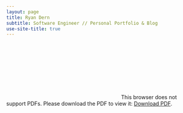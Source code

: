```yaml
---
layout: page
title: Ryan Dern
subtitle: Software Engineer // Personal Portfolio & Blog
use-site-title: true
---
```


<object data="http://RMDern.github.io/RyanDernResume.pdf" type="application/pdf" width="700px" height="800px">
    <embed src="http://RMDern.github.io/RyanDernResume.pdf">
        This browser does not support PDFs. Please download the PDF to view it: <a href="http:/RMDern.github.io/RyanDernResume.pdf">Download PDF</a>.</p>
    </embed>
</object>
